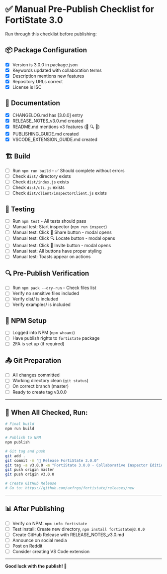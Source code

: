 # ✅ Manual Pre-Publish Checklist for FortiState 3.0

Run through this checklist before publishing:

## 📦 Package Configuration
- [x] Version is 3.0.0 in package.json
- [x] Keywords updated with collaboration terms
- [x] Description mentions new features
- [x] Repository URLs correct
- [x] License is ISC

## 📝 Documentation
- [x] CHANGELOG.md has [3.0.0] entry
- [x] RELEASE_NOTES_v3.0.md created
- [x] README.md mentions v3 features (📸 🔍 👥)
- [x] PUBLISHING_GUIDE.md created
- [x] VSCODE_EXTENSION_GUIDE.md created

## 🏗️ Build
- [ ] Run `npm run build` - ✅ Should complete without errors
- [ ] Check `dist/` directory exists
- [ ] Check `dist/index.js` exists
- [ ] Check `dist/cli.js` exists
- [ ] Check `dist/client/inspectorClient.js` exists

## 🧪 Testing
- [ ] Run `npm test` - All tests should pass
- [ ] Manual test: Start inspector (`npm run inspect`)
- [ ] Manual test: Click 📸 Share button - modal opens
- [ ] Manual test: Click 🔍 Locate button - modal opens  
- [ ] Manual test: Click 👥 Invite button - modal opens
- [ ] Manual test: All buttons have proper styling
- [ ] Manual test: Toasts appear on actions

## 🔍 Pre-Publish Verification
- [ ] Run `npm pack --dry-run` - Check files list
- [ ] Verify no sensitive files included
- [ ] Verify dist/ is included
- [ ] Verify examples/ is included

## 🔐 NPM Setup
- [ ] Logged into NPM (`npm whoami`)
- [ ] Have publish rights to `fortistate` package
- [ ] 2FA is set up (if required)

## 📤 Git Preparation
- [ ] All changes committed
- [ ] Working directory clean (`git status`)
- [ ] On correct branch (master)
- [ ] Ready to create tag v3.0.0

---

## 🚀 When All Checked, Run:

```bash
# Final build
npm run build

# Publish to NPM
npm publish

# Git tag and push
git add .
git commit -m "🎉 Release FortiState 3.0.0"
git tag -a v3.0.0 -m "FortiState 3.0.0 - Collaborative Inspector Edition"
git push origin master
git push origin v3.0.0

# Create GitHub Release
# Go to: https://github.com/axfrgo/fortistate/releases/new
```

---

## 📊 After Publishing

- [ ] Verify on NPM: `npm info fortistate`
- [ ] Test install: Create new directory, `npm install fortistate@3.0.0`
- [ ] Create GitHub Release with RELEASE_NOTES_v3.0.md
- [ ] Announce on social media
- [ ] Post on Reddit
- [ ] Consider creating VS Code extension

---

**Good luck with the publish! 🎉**
